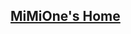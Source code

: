 <!-- ---
home: true
heroImage: 
heroText: Welcome to the world of UncleWan!
# tagline:     /
# actionText: 1. 基本功 →
# actionLink: /MurlocOne/Base/
# features:
# - title: 简洁至上
#   details:  
# - title: Vue驱动
#   details:  
# - title: 支持搜索
#   details:  
sidebar: false
layout: SpecialLayout
footer: MIT Licensed | Copyright © 2019-present MurlocWan
--- -->


## [MiMiOne's Home](https://wanliming.notion.site/75d61d33c1584c618f12e63d53fd4d43?v=acfdacb20d9a4c62b15661c1e3ce3b78&pvs=4)



